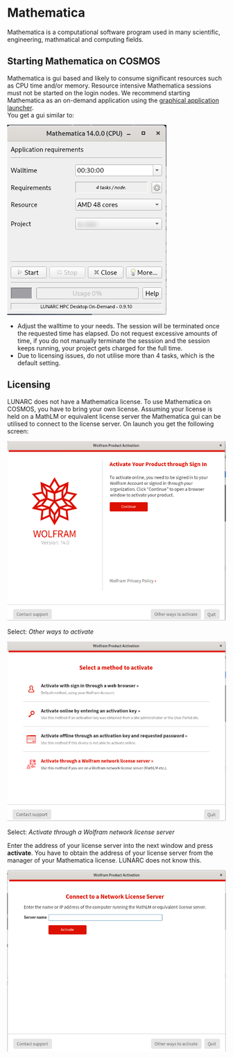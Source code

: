 # Mathematica
Mathematica is a computational software program used in many scientific, engineering, mathmatical and computing fields.

## Starting Mathematica on COSMOS
Mathematica is gui based and likely to consume significant resources such as CPU time and/or memory.  Resource intensive Mathematica sessions must not be started on the login nodes.  We recommend starting Mathematica as an on-demand application using the [graphical application launcher](../../../getting_started/gfxlauncher).  
You get a gui similar to:

![Mathematica in the GfxLauncher](../../images/mathematica_on_demand_gui.png "GfxLauncher Mathematica interface") 

* Adjust the walltime to your needs. The session will be terminated once the requested time has elapsed.  Do not request excessive amounts of time, if you do not manually terminate the sesssion and the session keeps running, your project gets charged for the full time.
* Due to licensing issues, do not utilise more than 4 tasks, which is the default setting.

## Licensing
LUNARC does not have a Mathematica license.  To use Mathematica on COSMOS, you have to bring your own license.  Assuming your license is held on a MathLM or equivalent license server the Mathematica gui can be utilised to connect to the license server. On launch you get the following screen:

![Mathematica Product Activation Window](../../images/mathematicaProductActivation.png "Product Activation Window") 

Select: *Other ways to activate*


![Mathematica Activation Method](../../images/mathematicaActivationMethod.png "Activation Mathod") 

Select: *Activate through a Wolfram network license server*

Enter the address of your license server into the next window and press **activate**.  You have to obtain the address of your license server from the manager of your Mathematica license.   LUNARC does not know this.

![Mathematica address of the license manager](../../images/mathematicaLMserver.png "Address of license manage")